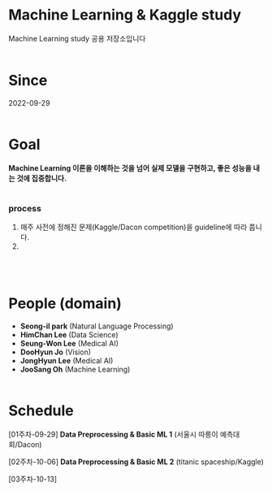 # Machine Learning & Kaggle study

Machine Learning study 공용 저장소입니다
<br><br>
# Since
2022-09-29
<br><br>
# Goal
**Machine Learning 이론을 이해하는 것을 넘어 실제 모델을 구현하고, 좋은 성능을 내는 것에 집중합니다.**
<br><br>
### process
1. 매주 사전에 정해진 문제(Kaggle/Dacon competition)을 guideline에 따라 풉니다.
2. 

<br><br>
# People (domain)
- **Seong-il park** (Natural Language Processing)
- **HimChan Lee** (Data Science)
- **Seung-Won Lee** (Medical AI)
- **DooHyun Jo** (Vision)
- **JongHyun Lee** (Medical AI)
- **JooSang Oh** (Machine Learning)
<br><br>
# Schedule
[01주차-09-29] **Data Preprocessing & Basic ML 1** (서울시 따릉이 예측대회/Dacon)

[02주차-10-06] **Data Preprocessing & Basic ML 2** (titanic spaceship/Kaggle)

[03주차-10-13]
